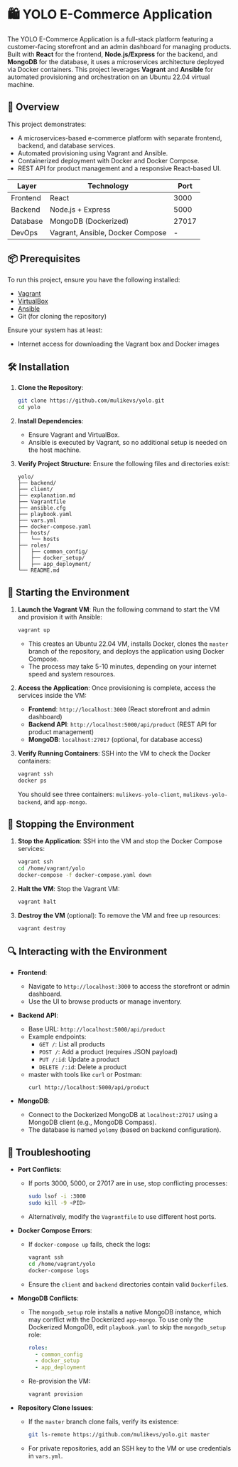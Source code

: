 # 🛍️ YOLO E-Commerce Application

The YOLO E-Commerce Application is a full-stack platform featuring a customer-facing storefront and an admin dashboard for managing products. Built with **React** for the frontend, **Node.js/Express** for the backend, and **MongoDB** for the database, it uses a microservices architecture deployed via Docker containers. This project leverages **Vagrant** and **Ansible** for automated provisioning and orchestration on an Ubuntu 22.04 virtual machine.

## 🚀 Overview

This project demonstrates:
- A microservices-based e-commerce platform with separate frontend, backend, and database services.
- Automated provisioning using Vagrant and Ansible.
- Containerized deployment with Docker and Docker Compose.
- REST API for product management and a responsive React-based UI.

| Layer      | Technology                       | Port  |
|------------|----------------------------------|-------|
| Frontend   | React                            | 3000  |
| Backend    | Node.js + Express                | 5000  |
| Database   | MongoDB (Dockerized)             | 27017 |
| DevOps     | Vagrant, Ansible, Docker Compose | -     |

## 📦 Prerequisites

To run this project, ensure you have the following installed:
- [Vagrant](https://www.vagrantup.com/downloads) 
- [VirtualBox](https://www.virtualbox.org/wiki/Downloads) 
- [Ansible](https://docs.ansible.com/ansible/lamaster/installation_guide/intro_installation.html) 
- Git (for cloning the repository)

Ensure your system has at least:
- Internet access for downloading the Vagrant box and Docker images

## 🛠️ Installation

1. **Clone the Repository**:
   ```bash
   git clone https://github.com/mulikevs/yolo.git
   cd yolo
   ```

2. **Install Dependencies**:
   - Ensure Vagrant and VirtualBox.
   - Ansible is executed by Vagrant, so no additional setup is needed on the host machine.

3. **Verify Project Structure**:
   Ensure the following files and directories exist:
   ```
   yolo/
   ├── backend/         
   ├── client/               
   ├── explanation.md
   ├── Vagrantfile
   ├── ansible.cfg
   ├── playbook.yaml
   ├── vars.yml
   ├── docker-compose.yaml
   ├── hosts/
   │   └── hosts
   ├── roles/
   │   ├── common_config/
   │   ├── docker_setup/
   │   ├── app_deployment/
   └── README.md
   ```

## 🚀 Starting the Environment

1. **Launch the Vagrant VM**:
   Run the following command to start the VM and provision it with Ansible:
   ```bash
   vagrant up
   ```
   - This creates an Ubuntu 22.04 VM, installs Docker, clones the `master` branch of the repository, and deploys the application using Docker Compose.
   - The process may take 5-10 minutes, depending on your internet speed and system resources.

2. **Access the Application**:
   Once provisioning is complete, access the services inside the VM:
   - **Frontend**: `http://localhost:3000` (React storefront and admin dashboard)
   - **Backend API**: `http://localhost:5000/api/product` (REST API for product management)
   - **MongoDB**: `localhost:27017` (optional, for database access)

3. **Verify Running Containers**:
   SSH into the VM to check the Docker containers:
   ```bash
   vagrant ssh
   docker ps
   ```
   You should see three containers: `mulikevs-yolo-client`, `mulikevs-yolo-backend`, and `app-mongo`.

## 🛑 Stopping the Environment

1. **Stop the Application**:
   SSH into the VM and stop the Docker Compose services:
   ```bash
   vagrant ssh
   cd /home/vagrant/yolo
   docker-compose -f docker-compose.yaml down
   ```

2. **Halt the VM**:
   Stop the Vagrant VM:
   ```bash
   vagrant halt
   ```

3. **Destroy the VM** (optional):
   To remove the VM and free up resources:
   ```bash
   vagrant destroy
   ```

## 🔍 Interacting with the Environment

- **Frontend**:
  - Navigate to `http://localhost:3000` to access the storefront or admin dashboard.
  - Use the UI to browse products or manage inventory.

- **Backend API**:
  - Base URL: `http://localhost:5000/api/product`
  - Example endpoints:
    - `GET /`: List all products
    - `POST /`: Add a product (requires JSON payload)
    - `PUT /:id`: Update a product
    - `DELETE /:id`: Delete a product
  - master with tools like `curl` or Postman:
    ```bash
    curl http://localhost:5000/api/product
    ```

- **MongoDB**:
  - Connect to the Dockerized MongoDB at `localhost:27017` using a MongoDB client (e.g., MongoDB Compass).
  - The database is named `yolomy` (based on backend configuration).

## 🧼 Troubleshooting

- **Port Conflicts**:
  - If ports 3000, 5000, or 27017 are in use, stop conflicting processes:
    ```bash
    sudo lsof -i :3000
    sudo kill -9 <PID>
    ```
  - Alternatively, modify the `Vagrantfile` to use different host ports.

- **Docker Compose Errors**:
  - If `docker-compose up` fails, check the logs:
    ```bash
    vagrant ssh
    cd /home/vagrant/yolo
    docker-compose logs
    ```
  - Ensure the `client` and `backend` directories contain valid `Dockerfile`s.

- **MongoDB Conflicts**:
  - The `mongodb_setup` role installs a native MongoDB instance, which may conflict with the Dockerized `app-mongo`. To use only the Dockerized MongoDB, edit `playbook.yaml` to skip the `mongodb_setup` role:
    ```yaml
    roles:
      - common_config
      - docker_setup
      - app_deployment
    ```
  - Re-provision the VM:
    ```bash
    vagrant provision
    ```

- **Repository Clone Issues**:
  - If the `master` branch clone fails, verify its existence:
    ```bash
    git ls-remote https://github.com/mulikevs/yolo.git master
    ```
  - For private repositories, add an SSH key to the VM or use credentials in `vars.yml`.
